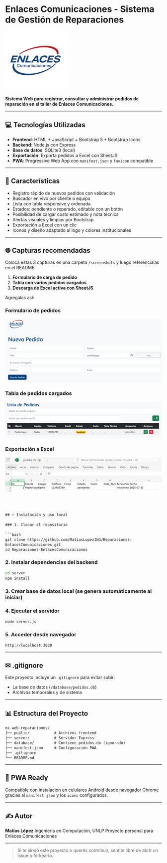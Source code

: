 # Enlaces Comunicaciones - Sistema de Gestión de Reparaciones

![Logo Enlaces](public/img/logo_enlaces-192.png)

**Sistema Web para registrar, consultar y administrar pedidos de reparación en el taller de Enlaces Comunicaciones.**

---

## 💻 Tecnologías Utilizadas

* **Frontend**: HTML + JavaScript + Bootstrap 5 + Bootstrap Icons
* **Backend**: Node.js con Express
* **Base de datos**: SQLite3 (local)
* **Exportación**: Exporta pedidos a Excel con SheetJS
* **PWA**: Progressive Web App con `manifest.json` y `favicon` compatible

---

## 🔄 Características

* Registro rápido de nuevos pedidos con validación
* Buscador en vivo por cliente o equipo
* Lista con tabla responsive y ordenada
* Estados: pendiente o reparado, editable con un botón
* Posibilidad de cargar costo estimado y nota técnica
* Alertas visuales y limpias por Bootstrap
* Exportación a Excel con un clic
* Iconos y diseño adaptado al logo y colores institucionales

---

## 🌐 Capturas recomendadas

Colocá estas 3 capturas en una carpeta `/screenshots` y luego referencialas en el README:

1. **Formulario de carga de pedido**
2. **Tabla con varios pedidos cargados**
3. **Descarga de Excel activa con SheetJS**

Agregalas así:


### Formulario de pedidos
![Formulario](screenshots/formulario.PNG)

### Tabla de pedidos cargados
![Tabla](screenshots/tabla.PNG)

### Exportación a Excel
![Excel](screenshots/export_excel.PNG)
```



## ⚡ Instalación y uso local

### 1. Clonar el repositorio

```bash
git clone https://github.com/MatiasLopezING/Reparaciones-EnlacesComunicaciones.git
cd Reparaciones-EnlacesComunicaciones
```

### 2. Instalar dependencias del backend

```bash
cd server
npm install
```

### 3. Crear base de datos local (se genera automáticamente al iniciar)

### 4. Ejecutar el servidor

```bash
node server.js
```

### 5. Acceder desde navegador

```
http://localhost:3000
```

---

## ✉ .gitignore

Este proyecto incluye un `.gitignore` para evitar subir:

* La base de datos (`/database/pedidos.db`)
* Archivos temporales y de sistema

---

## 📊 Estructura del Proyecto

```
mi-web-reparaciones/
├── public/           # Archivos frontend
├── server/           # Servidor Express
├── database/         # Contiene pedidos.db (ignorado)
├── manifest.json     # Configuración PWA
├── .gitignore
└── README.md
```

---

## 🚀 PWA Ready

Compatible con instalación en celulares Android desde navegador Chrome gracias al `manifest.json` y los `icons` configurados.

---

## ✍ Autor

**Matías López**
Ingeniería en Computación, UNLP
Proyecto personal para Enlaces Comunicaciones

---

> Si te sirvió este proyecto o querés contribuir, sentite libre de abrir un issue o forkearlo.

